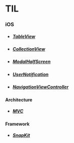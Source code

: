# **TIL**

### **iOS**

* ##### [TableView](./MVC/MVCwithModel.md)
* ##### [CollectionView](./MVC/MVCwithModel.md)
* ##### [ModalHalfScreen](./MVC/MVCwithModel.md)
* ##### [UserNotification](./MVC/MVCwithModel.md)
* ##### [NavigationViewController](./MVC/MVCwithModel.md)


#### Architecture
* ##### [MVC](./MVC/MVCwithModel.md)

#### Framework

* ##### [SnapKit](./SnapKit/SnapKit.md)